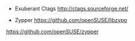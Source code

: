 - Exuberant Ctags
http://ctags.sourceforge.net/

- Zypper
https://github.com/openSUSE/libzypp

https://github.com/openSUSE/zypper
